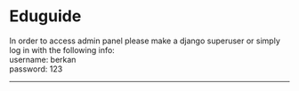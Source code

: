 # Eduguide

In order to access admin panel please make a django superuser or simply log in with the following info:
<br>
username: berkan
<br>
password: 123

<hr>
